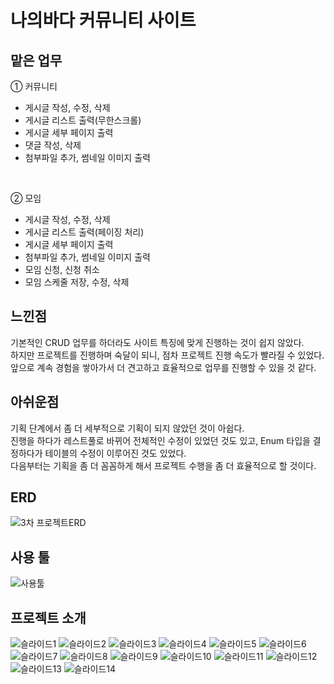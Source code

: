 # 나의바다 커뮤니티 사이트

## 맡은 업무
① 커뮤니티
  - 게시글 작성, 수정, 삭제
  - 게시글 리스트 출력(무한스크롤)
  - 게시글 세부 페이지 출력
  - 댓글 작성, 삭제
  - 첨부파일 추가, 썸네일 이미지 출력
  <br>
  
② 모임
  - 게시글 작성, 수정, 삭제
  - 게시글 리스트 출력(페이징 처리)
  - 게시글 세부 페이지 출력
  - 첨부파일 추가, 썸네일 이미지 출력
  - 모임 신청, 신청 취소
  - 모임 스케줄 저장, 수정, 삭제
  
  
## 느낀점
기본적인 CRUD 업무를 하더라도 사이트 특징에 맞게 진행하는 것이 쉽지 않았다. <br>
하지만 프로젝트를 진행하며 숙달이 되니, 점차 프로젝트 진행 속도가 빨라질 수 있었다. <br>
앞으로 계속 경험을 쌓아가서 더 견고하고 효율적으로 업무를 진행할 수 있을 것 같다.
  

## 아쉬운점
기획 단계에서 좀 더 세부적으로 기획이 되지 않았던 것이 아쉽다. <br>
진행을 하다가 레스트풀로 바뀌어 전체적인 수정이 있었던 것도 있고, Enum 타입을 결정하다가 테이블의 수정이 이루어진 것도 있었다. <br>
다음부터는 기획을 좀 더 꼼꼼하게 해서 프로젝트 수행을 좀 더 효율적으로 할 것이다.

## ERD
![3차 프로젝트ERD](https://user-images.githubusercontent.com/114047532/209598714-2310adfb-118a-44c0-8a54-93bcde6385c0.PNG)



## 사용 툴
![사용툴](https://user-images.githubusercontent.com/114047532/209596085-82b41d0e-1b6e-4584-92d6-7db05918cf46.png)

## 프로젝트 소개
![슬라이드1](https://user-images.githubusercontent.com/114047532/209596140-bff1e344-28af-4a07-b431-5d1f9346931e.PNG)
![슬라이드2](https://user-images.githubusercontent.com/114047532/209596143-bc97dfc7-c54c-47c2-bee7-f9e17527aa82.PNG)
![슬라이드3](https://user-images.githubusercontent.com/114047532/209596146-6b70aadc-bb6c-474e-ad32-0d992cc6e419.PNG)
![슬라이드4](https://user-images.githubusercontent.com/114047532/209596147-1716dde6-b20e-41df-b18f-58f87b3ed849.PNG)
![슬라이드5](https://user-images.githubusercontent.com/114047532/209596148-63d797a6-9995-45c9-97da-911432f0815e.PNG)
![슬라이드6](https://user-images.githubusercontent.com/114047532/209596149-9c54e520-1586-422a-9705-9f0839c289a0.PNG)
![슬라이드7](https://user-images.githubusercontent.com/114047532/209596150-486d4cd9-4f3f-4b8a-b6a4-ab464919c58f.PNG)
![슬라이드8](https://user-images.githubusercontent.com/114047532/209596151-12e73acf-c721-4d0b-9098-84e9046d62d1.PNG)
![슬라이드9](https://user-images.githubusercontent.com/114047532/209596153-d7fb56bf-a0d6-4296-a340-566029b797bd.PNG)
![슬라이드10](https://user-images.githubusercontent.com/114047532/209596154-6997afe8-3c63-4324-9b90-d34b0f3afbdf.PNG)
![슬라이드11](https://user-images.githubusercontent.com/114047532/209596155-7bf5bda2-9dea-4b17-804e-1b4065a2eef5.PNG)
![슬라이드12](https://user-images.githubusercontent.com/114047532/209596156-0c62391d-4d12-49ae-a4f9-5015651653b3.PNG)
![슬라이드13](https://user-images.githubusercontent.com/114047532/209596157-30c30bfd-0c6f-4f42-9388-7d4a1d31a324.PNG)
![슬라이드14](https://user-images.githubusercontent.com/114047532/209596158-4ddfc906-363c-41b8-b683-337ee61b64cb.PNG)

